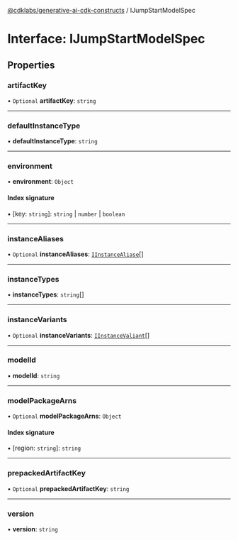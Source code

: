 [@cdklabs/generative-ai-cdk-constructs](/docs/api) / IJumpStartModelSpec

# Interface: IJumpStartModelSpec

## Properties

### artifactKey

• `Optional` **artifactKey**: `string`

___

### defaultInstanceType

• **defaultInstanceType**: `string`

___

### environment

• **environment**: `Object`

#### Index signature

▪ [key: `string`]: `string` \| `number` \| `boolean`

___

### instanceAliases

• `Optional` **instanceAliases**: [`IInstanceAliase`](IInstanceAliase.md)[]

___

### instanceTypes

• **instanceTypes**: `string`[]

___

### instanceVariants

• `Optional` **instanceVariants**: [`IInstanceValiant`](IInstanceValiant.md)[]

___

### modelId

• **modelId**: `string`

___

### modelPackageArns

• `Optional` **modelPackageArns**: `Object`

#### Index signature

▪ [region: `string`]: `string`

___

### prepackedArtifactKey

• `Optional` **prepackedArtifactKey**: `string`

___

### version

• **version**: `string`
